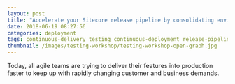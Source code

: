 ```yaml
---
layout: post
title: "Accelerate your Sitecore release pipeline by consolidating environments used for testing and verification"
date: 2018-06-19 08:27:56
categories: deployment
tags: continuous-delivery testing continuous-deployment release-pipeline infrastructure
thumbnail: /images/testing-workshop/testing-workshop-open-graph.jpg
---
```

Today, all agile teams are trying to deliver their features into production faster to keep up with rapidly changing customer and business demands. 